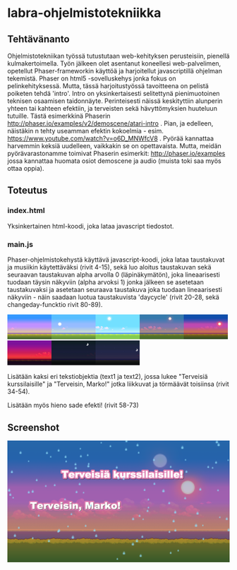 # labra-ohjelmistotekniikka
## Tehtävänanto
Ohjelmistotekniikan työssä tutustutaan web-kehityksen perusteisiin, pienellä kulmakertoimella. Työn
jälkeen olet asentanut koneellesi web-palvelimen, opetellut Phaser-frameworkin käyttöä ja harjoitellut
javascriptillä ohjelman tekemistä.
Phaser on html5 -sovelluskehys jonka fokus on pelinkehityksessä. Mutta, tässä harjoitustyössä tavoitteena
on pelistä poiketen tehdä 'intro'. Intro on yksinkertaisesti selitettynä pienimuotoinen teknisen osaamisen
taidonnäyte. Perinteisesti näissä keskityttiin alunperin yhteen tai kahteen efektiin, ja terveisten sekä
hävyttömyksien huuteluun tutuille. Tästä esimerkkinä Phaserin
http://phaser.io/examples/v2/demoscene/atari-intro . Pian, ja edelleen, näistäkin n tehty useamman
efektin kokoelmia - esim. https://www.youtube.com/watch?v=o6D_MNWfcV8 .
Pyörää kannattaa harvemmin keksiä uudelleen, vaikkakin se on opettavaista. Mutta, meidän
pyörävarastonamme toimivat Phaserin esimerkit: http://phaser.io/examples jossa kannattaa huomata osiot
demoscene ja audio (muista toki saa myös ottaa oppia).

## Toteutus
### index.html
Yksinkertainen html-koodi, joka lataa javascript tiedostot.
### main.js
Phaser-ohjelmistokehystä käyttävä javascript-koodi, joka lataa taustakuvat ja musiikin käytettäväksi (rivit 4-15),
sekä luo aloitus taustakuvan sekä seuraavan taustakuvan alpha arvolla 0 (läpinäkymätön), joka lineaarisesti tuodaan täysin näkyviin
(alpha arvoksi 1) jonka jälkeen se asetetaan taustakuvaksi ja asetetaan seuraava taustakuva joka tuodaan lineaarisesti näkyviin - 
näin saadaan luotua taustakuvista 'daycycle' (rivit 20-28, sekä changeday-funcktio rivit 80-89).

<img src="/assets/images/backgrounds/1.png" width="100"><img src="/assets/images/backgrounds/2.png" width="100"><img src="/assets/images/backgrounds/3.png" width="100"><img src="/assets/images/backgrounds/4.png" width="100"><img src="/assets/images/backgrounds/5.png" width="100"><img src="/assets/images/backgrounds/6.png" width="100"><img src="/assets/images/backgrounds/7.png" width="100"><img src="/assets/images/backgrounds/8.png" width="100">

Lisätään kaksi eri tekstiobjektia (text1 ja text2), jossa lukee "Terveisiä kurssilaisille" ja "Terveisin, Marko!" jotka liikkuvat ja
törmäävät toisiinsa (rivit 34-54).

Lisätään myös hieno sade efekti! (rivit 58-73)

## Screenshot
<img src="screencapture.png" width="600">
